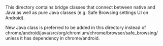 This directory contains bridge classes that connect between native and Java as
well as pure Java classes (e.g. Safe Browsing settings UI on Android).

New Java class is preferred to be added in this directory instead of
chrome/android/java/src/org/chromium/chrome/browser/safe_browsing/ unless it has
dependency in chrome/android.
